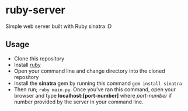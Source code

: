 # ruby-server
Simple web server built with Ruby sinatra :D

## Usage
- Clone this repository
- Install [ruby](https://ruby-lang.org)
- Open your command line and change directory into the cloned repository
- Install the **sinatra** gem by running this command `gem install sinatra`
- Then run; `ruby main.py`. Once you've ran this command, open your browser and type **localhost:[port-number]** where *port-number* if number provided by the server in your command line.
